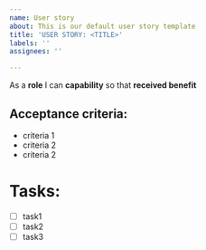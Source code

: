 ```yaml
---
name: User story
about: This is our default user story template
title: 'USER STORY: <TITLE>'
labels: ''
assignees: ''

---
```


As a **role** I can **capability** so that **received benefit**

## Acceptance criteria:
* criteria 1
* criteria 2
* criteria 2
# Tasks:
- [ ] task1
- [ ] task2
- [ ] task3
